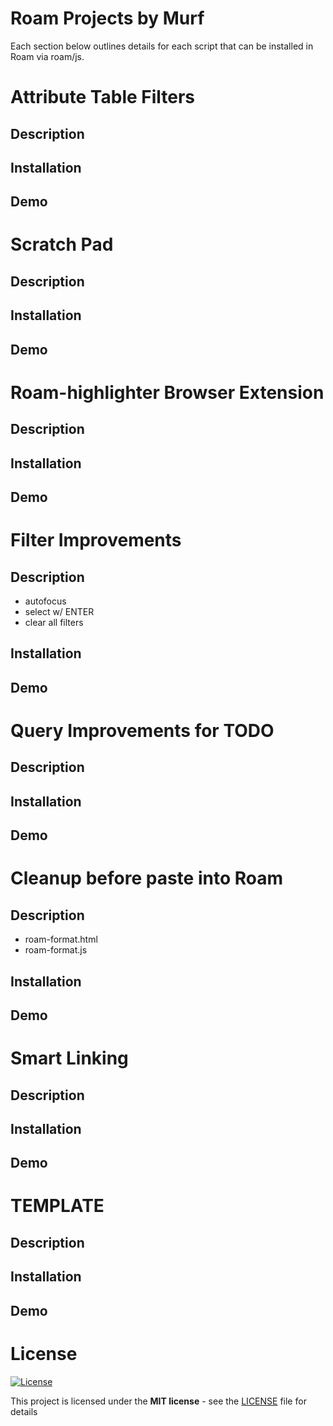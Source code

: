 # Roam Projects by Murf
Each section below outlines details for each script that can be installed in Roam via roam/js.
# Attribute Table Filters
## Description
## Installation
## Demo
# Scratch Pad
## Description
## Installation
## Demo
# Roam-highlighter Browser Extension
## Description
## Installation
## Demo
# Filter Improvements
## Description
- autofocus
- select w/ ENTER
- clear all filters
## Installation
## Demo
# Query Improvements for TODO
## Description
## Installation
## Demo
# Cleanup before paste into Roam
## Description
- roam-format.html
- roam-format.js
## Installation
## Demo
# Smart Linking
## Description
## Installation
## Demo
# TEMPLATE
## Description
## Installation
## Demo
# License

[![License](http://img.shields.io/:license-mit-blue.svg?style=flat-square)](http://badges.mit-license.org)

This project is licensed under the **MIT license** - see the [LICENSE](LICENSE) file for details

